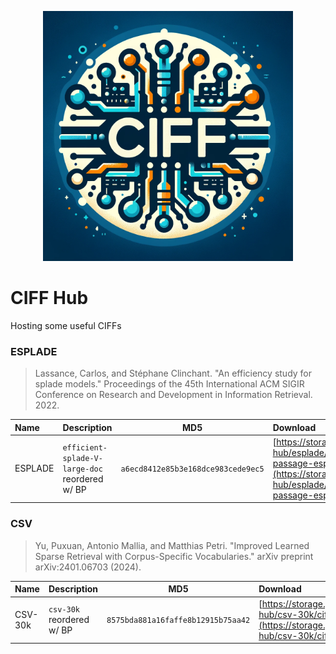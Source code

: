 <p align="center"><img src="logo.webp" width="400px"></p>

# CIFF Hub
Hosting some useful CIFFs 

### ESPLADE

> Lassance, Carlos, and Stéphane Clinchant. "An efficiency study for splade models." Proceedings of the 45th International ACM SIGIR Conference on Research and Development in Information Retrieval. 2022.

| Name | Description | MD5 | Download |
|:-----------|:--------------|-----|:---------|
| ESPLADE   | `efficient-splade-V-large-doc` reordered w/ BP  | `a6ecd8412e85b3e168dce983cede9ec5` | [https://storage.googleapis.com/ciff-hub/esplade/ciff/bp-msmarco-passage-esplade-quantized.ciff](https://storage.googleapis.com/ciff-hub/esplade/ciff/bp-msmarco-passage-esplade-quantized.ciff)|

### CSV

> Yu, Puxuan, Antonio Mallia, and Matthias Petri. "Improved Learned Sparse Retrieval with Corpus-Specific Vocabularies." arXiv preprint arXiv:2401.06703 (2024).

| Name | Description | MD5 | Download |
|:-----------|:--------------|-----|:---------|
| CSV-30k   | `csv-30k` reordered w/ BP  | `8575bda881a16faffe8b12915b75aa42` | [https://storage.googleapis.com/ciff-hub/csv-30k/ciff/bp-csv-30k.ciff](https://storage.googleapis.com/ciff-hub/csv-30k/ciff/bp-csv-30k.ciff)|
